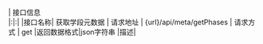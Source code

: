 |         接口信息            
|:|:|
|接口名称| 获取学段元数据
| 请求地址      |   {url}/api/meta/getPhases
| 请求方式      | get
|返回数据格式|json字符串
|描述|      
